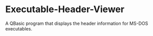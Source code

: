 # Executable-Header-Viewer
A QBasic program that displays the header information for MS-DOS executables.
